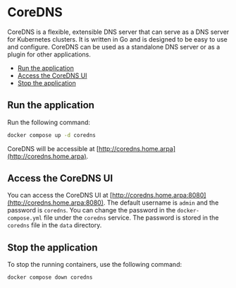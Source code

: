 # CoreDNS

CoreDNS is a flexible, extensible DNS server that can serve as a DNS server for Kubernetes clusters. It is written in Go
and is designed to be easy to use and configure. CoreDNS can be used as a standalone DNS server or as a plugin for other
applications.

<!-- START doctoc generated TOC please keep comment here to allow auto update -->
<!-- DON'T EDIT THIS SECTION, INSTEAD RE-RUN doctoc TO UPDATE -->

- [Run the application](#run-the-application)
- [Access the CoreDNS UI](#access-the-coredns-ui)
- [Stop the application](#stop-the-application)

<!-- END doctoc generated TOC please keep comment here to allow auto update -->

## Run the application

Run the following command:

```sh
docker compose up -d coredns
```

CoreDNS will be accessible at [http://coredns.home.arpa](http://coredns.home.arpa).

## Access the CoreDNS UI

You can access the CoreDNS UI at [http://coredns.home.arpa:8080](http://coredns.home.arpa:8080).
The default username is `admin` and the password is `coredns`. You can change the password in the
`docker-compose.yml` file under the `coredns` service. The password is stored in the `coredns` file in the `data` directory.

## Stop the application

To stop the running containers, use the following command:

```sh
docker compose down coredns
```
